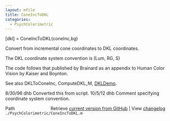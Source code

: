 ```yaml
---
layout: mfile
title: ConeIncToDKL
categories:
  - PsychColorimetric
---
```


\[dkl\] = ConeIncToDKL\(coneInc,bg\)

Convert from incremental cone coordinates to DKL
coordinates.

The DKL coordinate system convention is \(Lum, RG, S\)

The code follows that published by Brainard
as an appendix to Human Color Vision by Kaiser
and Boynton.

See also DKLToConeInc, ComputeDKL\_M, [DKLDemo](/docs/DKLDemo).

8/30/96 dhb  Converted this from script.
10/5/12   dhb  Comment specifying coordinate system convention.


<div class="code_header" style="text-align:right;">
  <span style="float:left;">Path&nbsp;&nbsp;</span> <span class="counter">Retrieve <a href=
  "https://raw.github.com/Psychtoolbox-3/Psychtoolbox-3/beta/./PsychColorimetric/ConeIncToDKL.m">current version from GitHub</a> | View <a href=
  "https://github.com/Psychtoolbox-3/Psychtoolbox-3/commits/beta/./PsychColorimetric/ConeIncToDKL.m">changelog</a></span>
</div>
<div class="code">
  <code>./PsychColorimetric/ConeIncToDKL.m</code>
</div>
